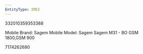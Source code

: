 ```yaml
---
EntityType: IMEI
---
```


332010359353388

Mobile Brand: Sagem  Mobile Model: Sagem Sagem M31 - BO GSM 1800,GSM 900


7174262680